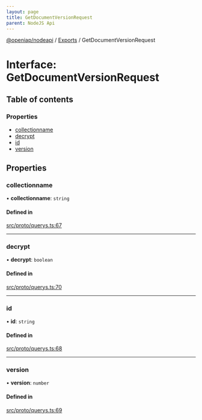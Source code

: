 ```yaml
---
layout: page
title: GetDocumentVersionRequest
parent: NodeJS Api
---
```

[@openiap/nodeapi](../README.md) / [Exports](../modules.md) / GetDocumentVersionRequest

# Interface: GetDocumentVersionRequest

## Table of contents

### Properties

- [collectionname](GetDocumentVersionRequest.md#collectionname)
- [decrypt](GetDocumentVersionRequest.md#decrypt)
- [id](GetDocumentVersionRequest.md#id)
- [version](GetDocumentVersionRequest.md#version)

## Properties

### collectionname

• **collectionname**: `string`

#### Defined in

[src/proto/querys.ts:67](https://github.com/openiap/nodeapi/blob/a6b5438/src/proto/querys.ts#L67)

___

### decrypt

• **decrypt**: `boolean`

#### Defined in

[src/proto/querys.ts:70](https://github.com/openiap/nodeapi/blob/a6b5438/src/proto/querys.ts#L70)

___

### id

• **id**: `string`

#### Defined in

[src/proto/querys.ts:68](https://github.com/openiap/nodeapi/blob/a6b5438/src/proto/querys.ts#L68)

___

### version

• **version**: `number`

#### Defined in

[src/proto/querys.ts:69](https://github.com/openiap/nodeapi/blob/a6b5438/src/proto/querys.ts#L69)
